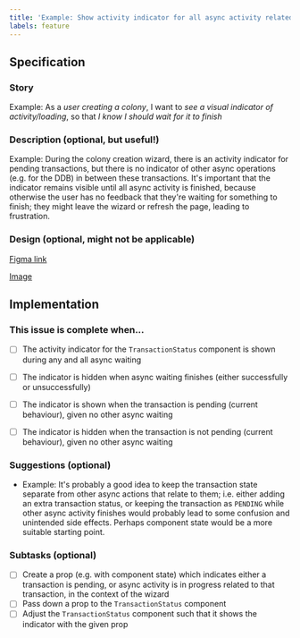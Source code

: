 ```yaml
---
title: 'Example: Show activity indicator for all async activity related to transactions (Colony Creation Wizard)'
labels: feature
---
```


## Specification

### Story

Example: As a *user creating a colony*, I want to *see a visual indicator of activity/loading*, so that *I know I should wait for it to finish*


### Description (optional, but useful!)

Example: During the colony creation wizard, there is an activity indicator for pending transactions, but there is no indicator of other async operations (e.g. for the DDB) in between these transactions. It's important that the indicator remains visible until all async activity is finished, because otherwise the user has no feedback that they're waiting for something to finish; they might leave the wizard or refresh the page, leading to frustration.


### Design (optional, might not be applicable)

[Figma link](https://the-link-to-the-design-on-figma)

[Image](!https://inline-image-from-figma-for-quick-reference-or-posterity)


## Implementation

### This issue is complete when...

- [ ] The activity indicator for the `TransactionStatus` component is shown during any and all async waiting
- [ ] The indicator is hidden when async waiting finishes (either successfully or unsuccessfully)
- [ ] The indicator is shown when the transaction is pending (current behaviour), given no other async waiting
- [ ] The indicator is hidden when the transaction is not pending (current behaviour), given no other async waiting


### Suggestions (optional)

* Example: It's probably a good idea to keep the transaction state separate from other async actions that relate to them; i.e. either adding an extra transaction status, or keeping the transaction as `PENDING` while other async activity finishes would probably lead to some confusion and unintended side effects. Perhaps component state would be a more suitable starting point.


### Subtasks (optional)

- [ ] Create a prop (e.g. with component state) which indicates either a transaction is pending, or async activity is in progress related to that transaction, in the context of the wizard
- [ ] Pass down a prop to the `TransactionStatus` component
- [ ] Adjust the `TransactionStatus` component such that it shows the indicator with the given prop
